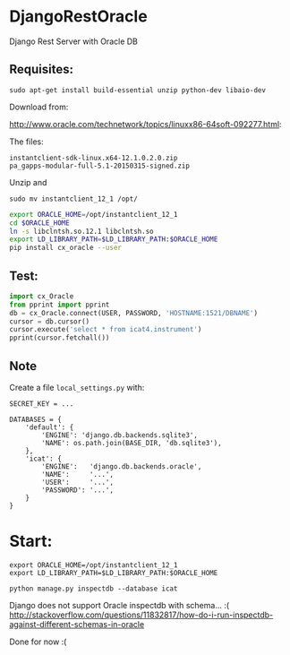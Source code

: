 # DjangoRestOracle
Django Rest Server with Oracle DB


## Requisites:
```
sudo apt-get install build-essential unzip python-dev libaio-dev
```

Download from:

http://www.oracle.com/technetwork/topics/linuxx86-64soft-092277.html:

The files:
```
instantclient-sdk-linux.x64-12.1.0.2.0.zip
pa_gapps-modular-full-5.1-20150315-signed.zip
```

Unzip and
```
sudo mv instantclient_12_1 /opt/
```

```bash
export ORACLE_HOME=/opt/instantclient_12_1
cd $ORACLE_HOME
ln -s libclntsh.so.12.1 libclntsh.so
export LD_LIBRARY_PATH=$LD_LIBRARY_PATH:$ORACLE_HOME
pip install cx_oracle --user
```

## Test:
```python
import cx_Oracle
from pprint import pprint
db = cx_Oracle.connect(USER, PASSWORD, 'HOSTNAME:1521/DBNAME')
cursor = db.cursor()
cursor.execute('select * from icat4.instrument')
pprint(cursor.fetchall())
```

## Note

Create a file ```local_settings.py``` with:
```
SECRET_KEY = ...

DATABASES = {
    'default': {
        'ENGINE': 'django.db.backends.sqlite3',
        'NAME': os.path.join(BASE_DIR, 'db.sqlite3'),
    },
    'icat': {
        'ENGINE':   'django.db.backends.oracle',
        'NAME':     '...',
        'USER':     '...',
        'PASSWORD': '...',
    }
}
```

# Start:
```
export ORACLE_HOME=/opt/instantclient_12_1
export LD_LIBRARY_PATH=$LD_LIBRARY_PATH:$ORACLE_HOME

python manage.py inspectdb --database icat
```

Django does not support Oracle inspectdb with schema... :(
http://stackoverflow.com/questions/11832817/how-do-i-run-inspectdb-against-different-schemas-in-oracle

Done for now :(
